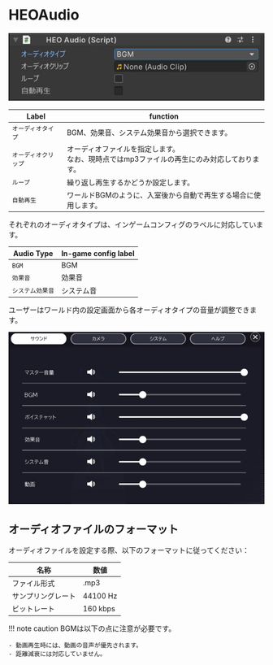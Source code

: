 # HEOAudio

![HEOAudio_1](img/HEOAudio_1_jp.jpg)

|  Label |  function  |
| ----   | ---- |
| `オーディオタイプ` | BGM、効果音、システム効果音から選択できます。 |
| `オーディオクリップ` | オーディオファイルを指定します。<br>なお、現時点ではmp3ファイルの再生にのみ対応しております。 |
| `ループ` | 繰り返し再生するかどうか設定します。 |
| `自動再生` | ワールドBGMのように、入室後から自動で再生する場合に使用します。 |

それぞれのオーディオタイプは、インゲームコンフィグのラベルに対応しています。

|  Audio Type |  In-game config label  |
| ---- | ---- |
| `BGM` | BGM |
| `効果音` | 効果音 |
| `システム効果音` | システム音 |

ユーザーはワールド内の設定画面から各オーディオタイプの音量が調整できます。

![HEOAudio_2](img/HEOAudio_2_jp.jpg)

## オーディオファイルのフォーマット

オーディオファイルを設定する際、以下のフォーマットに従ってください：

| 名称 | 数値 |
| ---- | ---- |
| ファイル形式 | .mp3 |
| サンプリングレート | 44100 Hz |
| ビットレート | 160 kbps |

!!! note caution
    BGMは以下の点に注意が必要です。

    - 動画再生時には、動画の音声が優先されます。
    - 距離減衰には対応していません。
